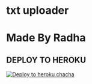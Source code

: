 # txt uploader

# Made By Radha


## DEPLOY TO HEROKU


[![Deploy to heroku chacha](https://www.herokucdn.com/deploy/button.svg)](https://dashboard.heroku.com/new?template=https://github.com/Poison786/company_Groupuploderonly)
